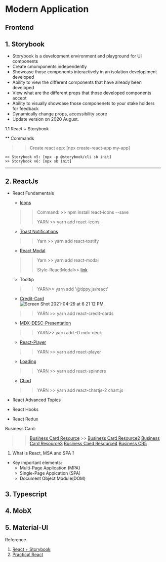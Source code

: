 # Modern Application 


## Frontend
 
## 1. Storybook  
   * Storybook is a development environment and playground for UI components
   * Create cmomponents independently
   * Showcase those components interactively in an isolation developlment developed
   * Ability to view the different components that have already been developed
   * View what are the different props that those developed components accept
   * Ability to visually showcase those componenets to your stake holders for feedback
   * Dynamically change props, accessibility score
   * Update version on 2020 August.
   

  1.1 React + Storybook 
  
  ** Commands
   >> Create react app: [npx create-react-app my-app]
   
    >> Storybook v5: [npx -p @storybook/cli sb init] 
    >> Storybook v6: [npx sb init]  
 -----------
 
 ## 2. ReactJs
 
   * React Fundamentals
     * [Icons](https://react-icons.github.io/react-icons/icons?name=md)
      >> Command: >> npm install react-icons --save
      >>
      >> YARN >> yarn add react-icons
     * [Toast Notifications](https://github.com/fkhadra/react-toastify)
      >> Yarn >> yarn add react-tostify
     * [React Modal](https://github.com/reactjs/react-modal)
      >> Yarn >> yarn add react-modal
      >> 
      >> Style-ReactModal>> [link](https://reactcommunity.org/react-modal/)
     * Tooltip
      >> YARN>> yarn add '@tippy.js/react'
     * [Credit-Card](https://github.com/amarofashion/react-credit-cards)  
     ![Screen Shot 2021-04-29 at 6 21 12 PM](https://user-images.githubusercontent.com/11626327/116529255-b622ad80-a917-11eb-9c5e-769302b0b406.png)

      >> YARN >> yarn add react-credit-cards
      * [MDX-DESC-Presentation](https://github.com/jxnblk/mdx-deck)
      >> 
      >> YARN>> yarn add -D mdx-deck
      * [React-Player](https://github.com/cookpete/react-player)
      >> YARN >> yarn add react-player
      * [Loading](https://github.com/davidhu2000/react-spinners)
      >> YARN >> yarn add react-spinners
      * [Chart](https://github.com/reactchartjs/react-chartjs-2)
      >> YARN >> yarn add react-chartjs-2 chart.js
      >> 

   * React Advanced Topics
   * React Hooks
   * React Redux
  
  
  Business Card: 
   >> [Business Card Resource](https://stackblitz.com/edit/business-card-react) >> 
   >> [Business Card Resource2](https://codesandbox.io/s/fpm15?file=/src/index.js:7237-7245)
   >> [Business Card Resource3](https://npm.io/package/react-business-card)
   >> [Business Caed Resource4](https://libraries.io/npm/react-business-card)
   >> [Business CR5](https://askavy.com/react-card/)
  1. What is React, MSA and SPA ?

*  Key important elements: 
   * Multi-Page Application (MPA) 
   * Single-Page Appication (SPA)
   * Document Object Module(DOM)
 
  
 
 
 ## 3. Typescript
 ## 4. MobX
 ## 5. Material-UI
 
 





Reference
1. [React + Storybook](https://www.youtube.com/watch?v=eJd08j18EH8&list=PLC3y8-rFHvwhC-j3x3t9la8-GQJGViDQk&index=3)
2. [Practical React](https://www.youtube.com/watch?v=4l0nsK4ezNc&list=PLC3y8-rFHvwhAh1ypBvcZLDO6I7QTY5CM&index=2)
